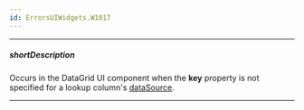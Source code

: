 ```yaml
---
id: ErrorsUIWidgets.W1017
---
```

---
##### shortDescription
Occurs in the DataGrid UI component when the **key** property is not specified for a lookup column's [dataSource](/Documentation/ApiReference/UI_Components/dxDataGrid/Configuration/columns/lookup/#dataSource).

---
<!-- Description goes here -->